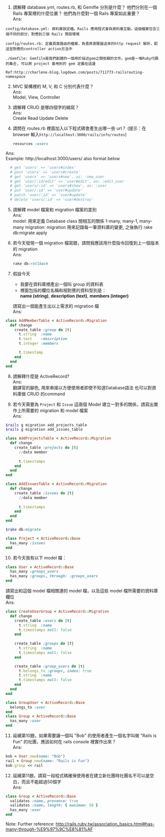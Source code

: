 1. 請解釋 database.yml, routes.rb, 和 Gemifle 分別是什麼？ 他們分別在一個 Rails 專案裡的什麼位置？ 他們為什麼對一個 Rails 專案如此重要？  
Ans:    
  ```
  config/database.yml: 資料庫設定檔。Rails 應用程式會與資料庫互動。這個檔案包含三個不同的部分，對應到三個 Rails 預設環境   
  
  config/routes.rb: 定義頁面路由的檔案，負責將瀏覽器送來的http request 解析，配送至對應的controller action方法中   
  
  ./Gemfile: Gemfile是我們創建的一個用於描述gem之間依賴的文件。gem是一堆Ruby代碼的集合, 可以將 project 會用到的 gem 定義在這邊    
  
  Ref:http://charlene-blog.logdown.com/posts/711773-railsrouting-namespace
  ```

2. MVC 架構裡的 M, V, 和 C 分別代表什麼？   
Ans:    
  Model, View, Controller

3. 請解釋 CRUD 是哪四個字的縮寫？    
Ans:    
  Create 
  Read
  Update
  Delete

4. 請問在 routes.rb 裡面加入以下程式碼會產生出哪一些 url？ (提示：在 browser 輸入```http://localhost:3000/rails/info/routes```)
    ```ruby
    resources :users
    ```
Ans:    
Example: http://localhost:3000/users/ also format below
  ```ruby
    # get 'users' => 'users#index'
    # post 'users' => 'users#create'
    # get 'users' => 'users#new', as: :new_user
    # get 'user/:id/edit' => 'user#edit', as: :edit_user
    # get 'users/:id' => 'users#show', as: :user
    # put 'user/:id' => 'user#update'
    # patch 'user/:id' => 'user#update'
    # delete 'users/:id' => 'user#destroy'
  ```
5. 請解釋 model 檔案和 migration 檔案的差別  
Ans:    
  model: 用來定義 Database class 間相互的關係 1-many, many-1, many-many
  migration: migration 用來記錄每一筆資料庫的變更, 之後執行 rake db:migrate apply

6. 若今天發現一個 migration 檔寫錯，請問我應該用什麼指令回復到上一個版本的 migration    
Ans:    
    ```ruby
    rake db:rollback
    ```

7. 假設今天
    * 我要在資料庫裡產出一個叫 group 的資料表
    * 裡面包括的欄位名稱和相對應的資料型別是：  
        **name (string)**,
        **description (text)**,
        **members (integer)**    

   請寫出一個能產生出以上需求的 migration 檔    
Ans:    
  ```ruby
  class AddMemberTable < ActiveRecord::Migration
    def change
      create_table :group do |t|
        t.string  :name
        t.text    :description
        t.integer :members

        t.timestamp
      end
    end
  end
  ```

8. 請解釋什麼是 ActiveRecord?    
Ans:   
翻譯官的腳色, 用來串接以方便使用者即使不知道Database語法 也可以對資料庫做 CRUD 的command

9. 若今天需要為 ```Project``` 和 ```Issue``` 這兩個 Model 建立一對多的關係，請寫出實作上所需要的 migration 和 model 檔案    
Ans:    
  ```ruby
  $rails g migration add_projects_table
  $rails g migration add_issues_table

  class AddProjectsTable < ActiveRecord::Migration
    def change
      create_table :projects do |t|
        //data member
   
        t.timestamps
      end    
    end
  end

  class AddIssuesTable < ActiveRecord::Migration
    def change
      create_table :issues do |t|
        //data member
   
        t.timestamps
      end    
    end
  end

  $rake db:migrate

  class Project < ActiveRecord::Base
    has_many :issues
  end
  ```

10. 若今天我有以下 model 檔：

  ```ruby
  class User < ActiveRecord::Base
    has_many :groups_users
    has_many :groups, through: :groups_users 
  end
  ```

  請寫出和這個 model 檔相關連的 model 檔，以及這些 model 檔所需要的資料庫欄位  
Ans:    
  ```ruby
  class CreateUserGroup < ActiveRecord::Migration
    def change
      create_table :users do |t|
        t.string  :name
        t.timestamps null: false
      end
   
      create_table :groups do |t|
        t.string  :name
        t.timestamps null: false
      end

      create_table :group_users do |t|
        t.belongs_to :groups, index: true
        t.string  :name
        t.timestamps null: false
      end
    end
  end

  class GroupUser < ActiveRecord::Base
    belongs_to :user
  end
  class Group < ActiveRecord::Base
    has_many :user
  end
  ```

11. 延續第10題，如果需要讓一個叫 "Bob" 的使用者產生一個名字叫做 "Rails is Fun" 的社團，應該如何在 rails console 裡實作出來？    
Ans:    
  ```ruby
  bob = User.new(name: "Bob")
  rail = Group.new(name: "Rails is Fun")
  bob.group << rail
  ```

12. 延續第11題，請寫一段程式碼確保使用者在建立新社團時社團名不可以是空白，而且不能超過50個字    
Ans:    
  ```ruby
  class Group < ActiveRecord::Base
    validates :name, presence: true
    validates :name, length: { maximum: 50 }
    has_many :user
  end
  ```
   
Note: 
Further reference: http://rails.ruby.tw/association_basics.html#has-many-through-%E9%97%9C%E8%81%AF
